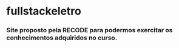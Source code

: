 # fullstackeletro

<h3>
Site proposto pela RECODE para podermos exercitar os conhecimentos adquiridos no curso.
</h3>
